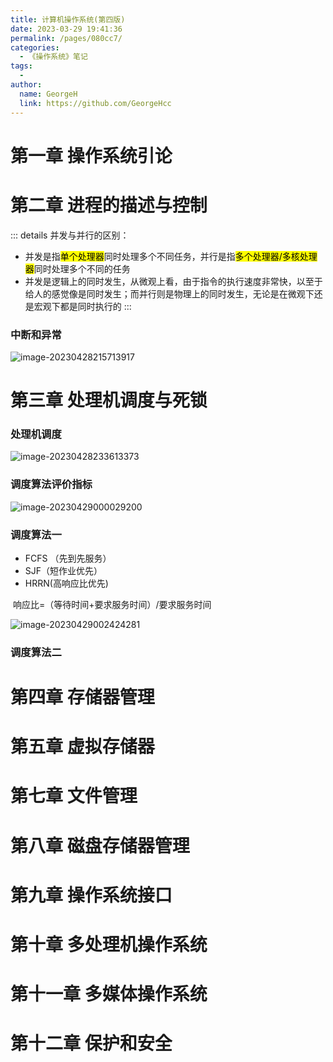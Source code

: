 ```yaml
---
title: 计算机操作系统(第四版)
date: 2023-03-29 19:41:36
permalink: /pages/080cc7/
categories:
  - 《操作系统》笔记
tags:
  - 
author: 
  name: GeorgeH
  link: https://github.com/GeorgeHcc
---
```


# 第一章 操作系统引论

# 第二章 进程的描述与控制
::: details
并发与并行的区别：

- 并发是指<mark>单个处理器</mark>同时处理多个不同任务，并行是指<mark>多个处理器/多核处理器</mark>同时处理多个不同的任务
- 并发是逻辑上的同时发生，从微观上看，由于指令的执行速度非常快，以至于给人的感觉像是同时发生；而并行则是物理上的同时发生，无论是在微观下还是宏观下都是同时执行的
:::

### 中断和异常

![image-20230428215713917](../assets/img/00.计算机操作系统(第四版)/image-20230428215713917.png)

# 第三章 处理机调度与死锁

### 处理机调度

![image-20230428233613373](C:\Users\86158\AppData\Roaming\Typora\typora-user-images\image-20230428233613373.png)

### 调度算法评价指标

![image-20230429000029200](C:\Users\86158\AppData\Roaming\Typora\typora-user-images\image-20230429000029200.png)



### 调度算法一

- FCFS （先到先服务）
- SJF（短作业优先）
- HRRN(高响应比优先)

​	响应比=（等待时间+要求服务时间）/要求服务时间

![image-20230429002424281](C:\Users\86158\AppData\Roaming\Typora\typora-user-images\image-20230429002424281.png)

### 调度算法二







# 第四章 存储器管理

# 第五章 虚拟存储器

# 第七章 文件管理

# 第八章 磁盘存储器管理

# 第九章 操作系统接口

# 第十章 多处理机操作系统

# 第十一章 多媒体操作系统

# 第十二章 保护和安全
